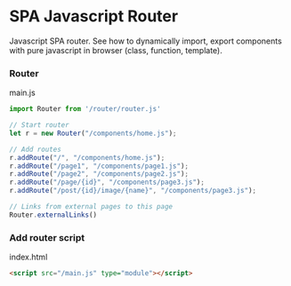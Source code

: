 # SPA Javascript Router
Javascript SPA router. See how to dynamically import, export components with pure javascript in browser (class, function, template). 

### Router
main.js
```js
import Router from '/router/router.js'

// Start router
let r = new Router("/components/home.js");

// Add routes
r.addRoute("/", "/components/home.js");
r.addRoute("/page1", "/components/page1.js");
r.addRoute("/page2", "/components/page2.js");
r.addRoute("/page/{id}", "/components/page3.js");
r.addRoute("/post/{id}/image/{name}", "/components/page3.js");

// Links from external pages to this page
Router.externalLinks()
```

### Add router script
index.html
```html
<script src="/main.js" type="module"></script>
```